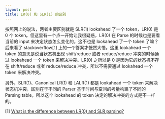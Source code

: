 ```yaml
---
layout: post
title: LR(0) 和 SLR(1) 的区别
---
```

按照网上的说法，两者主要区别就是 SLR(1) lookahead 了一个 token，LR(0) 是 0 个 token。但这里有一个点一开始让我很疑惑，LR(0) 在 Parse 的时候也是要看当前的 input 来决定状态怎么变化的，这不也是 lookahead 了一个 token 了嘛？后来看了 stackoverflow[1] 上的一个答案才恍然大悟，这里 lookahead 一个 token 的意思是说当状态机出现 shift/reduce 或者 reduce/reduce 冲突的时候通过 lookahead 一个 token 来解决冲突。LR(0) 之所以是 0 是因为它的状态机不存在 shift/reduce 或者 reduce/reduce 冲突，所以不需要通过 lookahead 一个 token 来解决冲突。

另外，SLR(1)、Canonical LR(1) 和 LALR(1) 都是 lookahead 一个 token 来解决状态机冲突，区别在于不同的 Parser 基于时间与空间的考量构建了不同的 Parsing table，所以这个 lookahead 的 token 决定的解决冲突的方式是不一样的。

[1] [What is the difference between LR(0) and SLR parsing?](https://stackoverflow.com/a/70183204)

